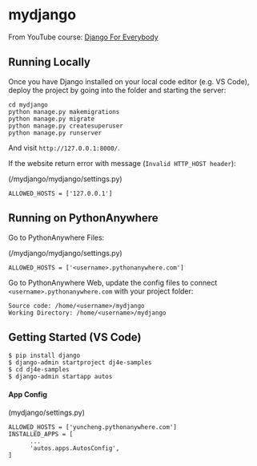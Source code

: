 # mydjango

From YouTube course: [Django For Everybody](https://www.youtube.com/watch?v=o0XbHvKxw7Y)

## Running Locally

Once you have Django installed on your local code editor (e.g. VS Code), deploy the project by going into the folder and starting the server:

```
cd mydjango
python manage.py makemigrations
python manage.py migrate
python manage.py createsuperuser
python manage.py runserver
```

And visit `http://127.0.0.1:8000/`.

If the website return error with message (`Invalid HTTP_HOST header`):

(/mydjango/mydjango/settings.py)
```
ALLOWED_HOSTS = ['127.0.0.1']
```

## Running on PythonAnywhere

Go to PythonAnywhere Files:

(/mydjango/mydjango/settings.py)
```
ALLOWED_HOSTS = ['<username>.pythonanywhere.com']
```

Go to PythonAnywhere Web, update the config files to connect `<username>.pythonanywhere.com` with your project folder:

```
Source code: /home/<username>/mydjango
Working Directory: /home/<username>/mydjango
```

## Getting Started (VS Code)
```
$ pip install django
$ django-admin startproject dj4e-samples
$ cd dj4e-samples
$ django-admin startapp autos
```

#### App Config

(mydjango/settings.py)

```
ALLOWED_HOSTS = ['yuncheng.pythonanywhere.com']
INSTALLED_APPS = [
	  ...
	  'autos.apps.AutosConfig', 
]
```
